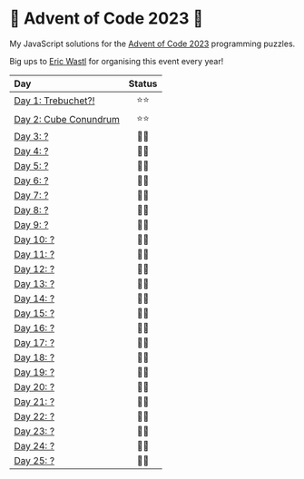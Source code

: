 # 🎄 Advent of Code 2023 🎄

My JavaScript solutions for the [Advent of Code 2023](https://adventofcode.com/2023) programming puzzles.

Big ups to [Eric Wastl](https://twitter.com/ericwastl) for organising this event every year!

| Day                              | Status |
| :------------------------------- | :----: |
| [Day 1: Trebuchet?!](./day01)    |  ⭐⭐  |
| [Day 2: Cube Conundrum](./day02) |  ⭐⭐  |
| [Day 3: ?](./day03)              |  🧠🧠  |
| [Day 4: ?](./day04)              |  🧠🧠  |
| [Day 5: ?](./day05)              |  🧠🧠  |
| [Day 6: ?](./day06)              |  🧠🧠  |
| [Day 7: ?](./day07)              |  🧠🧠  |
| [Day 8: ?](./day08)              |  🧠🧠  |
| [Day 9: ?](./day09)              |  🧠🧠  |
| [Day 10: ?](./day10)             |  🧠🧠  |
| [Day 11: ?](./day11)             |  🧠🧠  |
| [Day 12: ?](./day12)             |  🧠🧠  |
| [Day 13: ?](./day13)             |  🧠🧠  |
| [Day 14: ?](./day14)             |  🧠🧠  |
| [Day 15: ?](./day15)             |  🧠🧠  |
| [Day 16: ?](./day16)             |  🧠🧠  |
| [Day 17: ?](./day17)             |  🧠🧠  |
| [Day 18: ?](./day18)             |  🧠🧠  |
| [Day 19: ?](./day19)             |  🧠🧠  |
| [Day 20: ?](./day20)             |  🧠🧠  |
| [Day 21: ?](./day21)             |  🧠🧠  |
| [Day 22: ?](./day22)             |  🧠🧠  |
| [Day 23: ?](./day23)             |  🧠🧠  |
| [Day 24: ?](./day24)             |  🧠🧠  |
| [Day 25: ?](./day25)             |  🧠🧠  |
